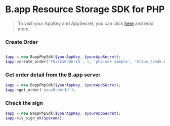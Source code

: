 # B.app Resource Storage SDK for PHP

> To visit your AppKey and AppSecret, you can click [here](https://mch.b.app/#/mch_info) and read more.

### Create Order

```php

$app = new BappPhpSdk($yourAppKey, $yourAppSecret);
$app->create_order('ThisIsOrderId', 1, 'php-sdk sample', 'https://sdk.b.app/api/test/notify/test', 'https://github.com');
```

### Get order detail from the B.app server

```php
$app = new BappPhpSdk($yourAppKey, $yourAppSecret);
$app->get_order('yourOrderId');
```

### Check the sign

```php
$app = new BappPhpSdk($yourAppKey, $yourAppSecret);
$app->is_sign_ok($params);
```
